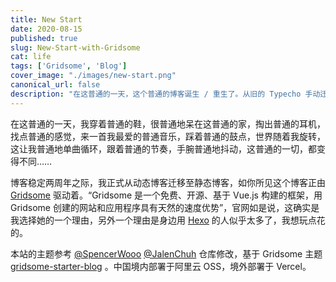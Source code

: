 ```yaml
---
title: New Start
date: 2020-08-15
published: true
slug: New-Start-with-Gridsome
cat: life
tags: ['Gridsome', 'Blog']
cover_image: "./images/new-start.png"
canonical_url: false
description: "在这普通的一天，这个普通的博客诞生 / 重生了。从旧的 Typecho 手动迁移时一些琐碎的记录无处安放，就整理在这里了。"
---
```


在这普通的一天，我穿着普通的鞋，很普通地呆在这普通的家，掏出普通的耳机，找点普通的感觉，来一首我最爱的普通音乐，踩着普通的鼓点，世界随着我旋转，这让我普通地单曲循环，跟着普通的节奏，手腕普通地抖动，这普通的一切，都变得不同……

<!--more-->

博客稳定两周年之际，我正式从动态博客迁移至静态博客，如你所见这个博客正由 [Gridsome](https://gridsome.org) 驱动着。“Gridsome 是一个免费、开源、基于 Vue.js 构建的框架，用 Gridsome 创建的网站和应用程序具有天然的速度优势”，官网如是说，这确实是我选择她的一个理由，另外一个理由是身边用 [Hexo](https://hexo.io) 的人似乎太多了，我想玩点花的。

本站的主题参考 [@SpencerWooo](https://blog.spencerwoo.com) [@JalenChuh](https://blog.jalenchuh.cn) 仓库修改，基于 Gridsome 主题 [gridsome-starter-blog](https://github.com/gridsome/gridsome-starter-blog) 。中国境内部署于阿里云 OSS，境外部署于 Vercel。